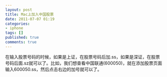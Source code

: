 ```yaml
---
layout: post
title: Mac上加入中国股票
date: 2011-07-07 01:19
categories:
- iphone
tags: []
published: true
comments: true
---
```

<p><p>在输入股票号码的时候，如果是上证，在股票号码后加.ss，如果是深证，在股票号码后面.sz就可以了。比如，我们想查看中国联通(600050)，就在添加股票页面输入600050.ss，然后点击右边的加号就可以了。</p></p>
